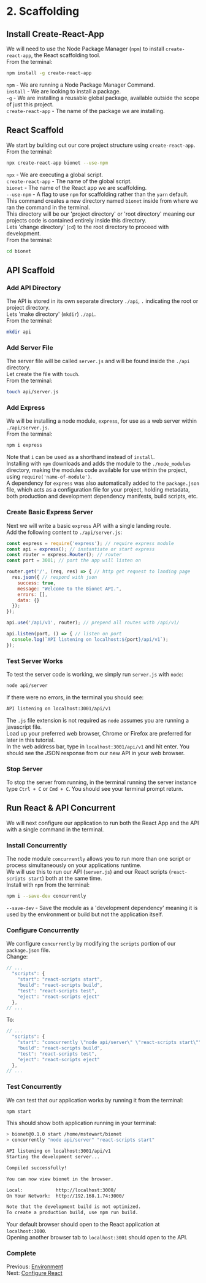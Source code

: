 # 2. Scaffolding

## Install Create-React-App
We will need to use the Node Package Manager (``npm``) to install ``create-react-app``, the React scaffolding tool.  
From the terminal:
```bash
npm install -g create-react-app
```
``npm`` - We are running a Node Package Manager Command.  
``install`` - We are looking to install a package.  
``-g`` - We are installing a reusable global package, available outside the scope of just this project.  
``create-react-app`` - The name of the package we are installing.


## React Scaffold
We start by building out our core project structure using ``create-react-app``.  
From the terminal:
```bash
npx create-react-app bionet --use-npm
```
``npx`` - We are executing a global script.  
``create-react-app`` - The name of the global script.  
``bionet`` - The name of the React app we are scaffolding.  
``--use-npm`` - A flag to use ``npm`` for scaffolding rather than the ``yarn`` default.  
This command creates a new directory named `bionet` inside from where we ran the command in the terminal.  
This directory will be our 'project directory' or 'root directory' meaning our projects code is contained entirely inside this directory.  
Lets 'change directory' (`cd`) to the root directory to proceed with development.  
From the terminal:
```bash
cd bionet
```


## API Scaffold

### Add API Directory
The API is stored in its own separate directory `./api`, `.` indicating the root or project directory.  
Lets 'make directory' (`mkdir`) `./api`.  
From the terminal:
```bash
mkdir api
```

### Add Server File
The server file will be called `server.js` and will be found inside the `./api` directory.  
Let create the file with `touch`.  
From the terminal:
```bash  
touch api/server.js
```

### Add Express
We will be installing a node module, `express`, for use as a web server within `./api/server.js`.  
From the terminal:
```bash
npm i express
```
Note that `i` can be used as a shorthand instead of `install`.  
Installing with `npm` downloads and adds the module to the `./node_modules` directory, making the modules code available for use within the project, using `require('name-of-module')`.  
A dependency for `express` was also automatically added to the `package.json` file, which acts as a configuration file for your project, holding metadata, both production and development dependency manifests, build scripts, etc.

### Create Basic Express Server
Next we will write a basic `express` API with a single landing route.  
Add the following content to `./api/server.js`:
```js
const express = require('express'); // require express module
const api = express(); // instantiate or start express
const router = express.Router(); // router
const port = 3001; // port the app will listen on

router.get('/', (req, res) => { // http get request to landing page
  res.json({ // respond with json
    success: true,
    message: "Welcome to the Bionet API.",
    errors: [],
    data: {}
  });
});

api.use('/api/v1', router); // prepend all routes with /api/v1/

api.listen(port, () => { // listen on port
  console.log(`API listening on localhost:${port}/api/v1`);
});
```


### Test Server Works
To test the server code is working, we simply run `server.js` with `node`:
```bash
node api/server
```
If there were no errors, in the terminal you should see:
```bash
API listening on localhost:3001/api/v1
```
The `.js` file extension is not required as `node` assumes you are running a javascript file.  
Load up your preferred web browser, Chrome or Firefox are preferred for later in this tutorial.  
In the web address bar, type in `localhost:3001/api/v1` and hit enter.  You should see the JSON response from our new API in your web browser.

### Stop Server
To stop the server from running, in the terminal running the server instance type `Ctrl + C` or `Cmd + C`. You should see your terminal prompt return.

## Run React & API Concurrent
We will next configure our application to run both the React App and the API with a single command in the terminal.

### Install Concurrently
The node module `concurrently` allows you to run more than one script or process simultaneously on your applications runtime.  
We will use this to run our API (`server.js`) and our React scripts (`react-scripts start`) both at the same time.  
Install with `npm` from the terminal:
```bash
npm i --save-dev concurrently
```
``--save-dev`` - Save the module as a 'development dependency' meaning it is used by the environment or build but not the application itself.  

### Configure Concurrently
We configure `concurrently` by modifying the `scripts` portion of our `package.json` file.  
Change:
```js
// ...
  "scripts": {
    "start": "react-scripts start",
    "build": "react-scripts build",
    "test": "react-scripts test",
    "eject": "react-scripts eject"
  },
// ...  
```
To:
```js
// ...
  "scripts": {
    "start": "concurrently \"node api/server\" \"react-scripts start\"",
    "build": "react-scripts build",
    "test": "react-scripts test",
    "eject": "react-scripts eject"
  },
// ...
```

### Test Concurrently
We can test that our application works by running it from the terminal:
```bash
npm start
```
This should show both application running in your terminal:
```bash
> bionet@0.1.0 start /home/mstewart/bionet
> concurrently "node api/server" "react-scripts start"

API listening on localhost:3001/api/v1
Starting the development server...

Compiled successfully!

You can now view bionet in the browser.

Local:            http://localhost:3000/
On Your Network:  http://192.168.1.74:3000/

Note that the development build is not optimized.
To create a production build, use npm run build.
```
Your default browser should open to the React application at `localhost:3000`.  
Opening another browser tab to `localhost:3001` should open to the API.

### Complete
Previous: [Environment](https://github.com/biobricks/bionet/blob/master/walkthrough/1.environment.md)  
Next: [Configure React](https://github.com/biobricks/bionet/blob/master/walkthrough/3.react.1.md)